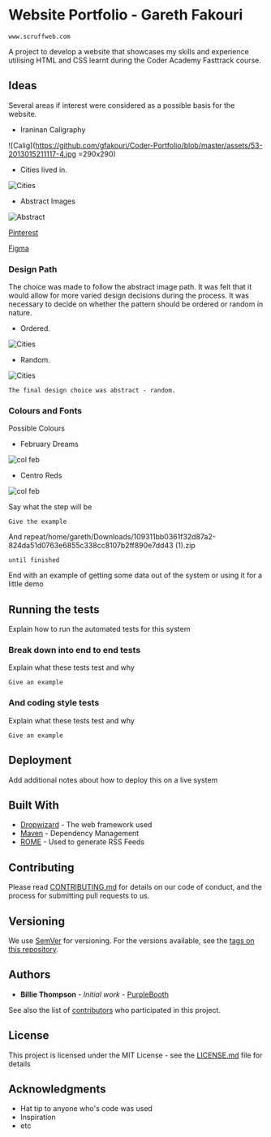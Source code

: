 # Website Portfolio - Gareth Fakouri

```
www.scruffweb.com
```
A project to develop a website that showcases my skills and experience utilising HTML and CSS learnt during the Coder Academy Fasttrack course.
## Ideas

Several areas if interest were considered as a possible basis for the website.

* Iraninan Caligraphy


![Calig](https://github.com/gfakouri/Coder-Portfolio/blob/master/assets/53-2013015211117-4.jpg =290x290)

* Cities lived in.

![Cities](https://github.com/gfakouri/Coder-Portfolio/blob/master/assets/liverpool.jpg)

* Abstract Images

![Abstract](https://github.com/gfakouri/Coder-Portfolio/blob/master/assets/patt1.jpg)

[Pinterest](https://www.pinterest.com.au/garethfakouri/portfolio/)

[Figma](https://www.figma.com/file/gIlzgj9wI3rP7ErUastyuJph/Personal_Portfolio)

### Design Path

The choice was made to follow the abstract image path. It was felt that it would allow for more varied design decisions during the process. It was necessary to decide on whether the pattern should be ordered or random in nature.

* Ordered.

![Cities](https://github.com/gfakouri/Coder-Portfolio/blob/master/assets/patt2.jpg)

* Random.

![Cities](https://github.com/gfakouri/Coder-Portfolio/blob/master/assets/patt3.jpg)

```
The final design choice was abstract - random.
```

### Colours and Fonts

Possible Colours

* February Dreams

![col feb](http://www.color-hex.com/palettes/56551.png)

* Centro Reds

![col feb](http://www.color-hex.com/palettes/56551.png)

Say what the step will be

```
Give the example
```

And repeat/home/gareth/Downloads/109311bb0361f32d87a2-824da51d0763e6855c338cc8107b2ff890e7dd43 (1).zip

```
until finished
```

End with an example of getting some data out of the system or using it for a little demo

## Running the tests

Explain how to run the automated tests for this system

### Break down into end to end tests

Explain what these tests test and why

```
Give an example
```

### And coding style tests

Explain what these tests test and why

```
Give an example
```

## Deployment

Add additional notes about how to deploy this on a live system

## Built With

* [Dropwizard](http://www.dropwizard.io/1.0.2/docs/) - The web framework used
* [Maven](https://maven.apache.org/) - Dependency Management
* [ROME](https://rometools.github.io/rome/) - Used to generate RSS Feeds

## Contributing

Please read [CONTRIBUTING.md](https://gist.github.com/PurpleBooth/b24679402957c63ec426) for details on our code of conduct, and the process for submitting pull requests to us.

## Versioning

We use [SemVer](http://semver.org/) for versioning. For the versions available, see the [tags on this repository](https://github.com/your/project/tags). 

## Authors

* **Billie Thompson** - *Initial work* - [PurpleBooth](https://github.com/PurpleBooth)

See also the list of [contributors](https://github.com/your/project/contributors) who participated in this project.

## License

This project is licensed under the MIT License - see the [LICENSE.md](LICENSE.md) file for details

## Acknowledgments

* Hat tip to anyone who's code was used
* Inspiration
* etc

